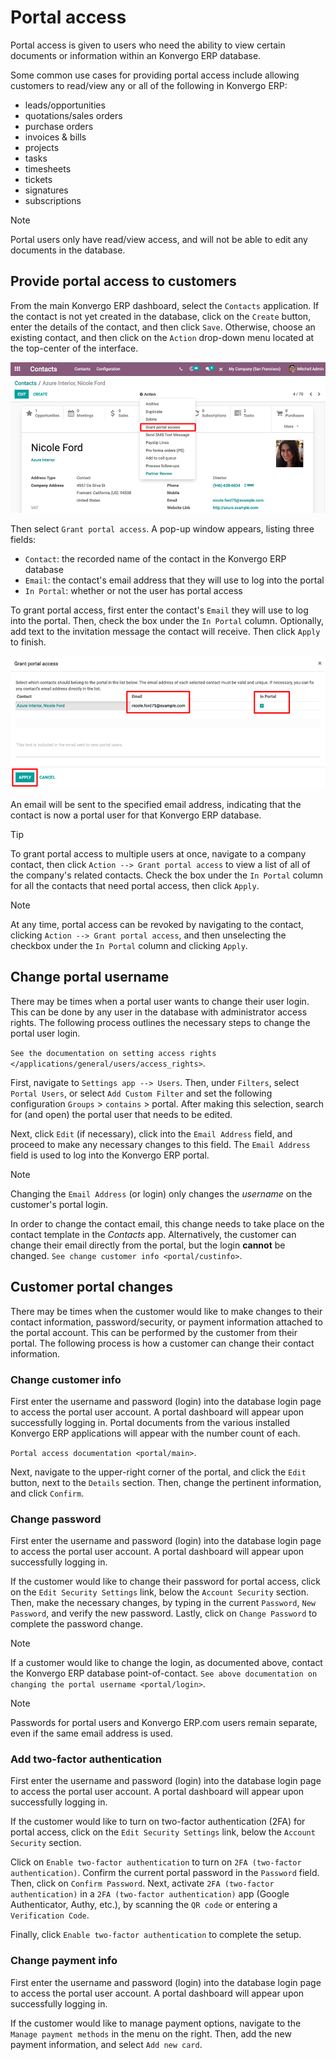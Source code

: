 # Portal access

<div id="portal/main">

Portal access is given to users who need the ability to view certain
documents or information within an Konvergo ERP database.

</div>

Some common use cases for providing portal access include allowing
customers to read/view any or all of the following in Konvergo ERP:

- leads/opportunities
- quotations/sales orders
- purchase orders
- invoices & bills
- projects
- tasks
- timesheets
- tickets
- signatures
- subscriptions

> [!NOTE]
> Portal users only have read/view access, and will not be able to edit
> any documents in the database.

## Provide portal access to customers

From the main Konvergo ERP dashboard, select the `Contacts` application. If the
contact is not yet created in the database, click on the `Create`
button, enter the details of the contact, and then click `Save`.
Otherwise, choose an existing contact, and then click on the `Action`
drop-down menu located at the top-center of the interface.

<img src="portal/grant-portal-access.png" class="align-center"
alt="Use the Contacts application to give portal access to users." />

Then select `Grant portal access`. A pop-up window appears, listing
three fields:

- `Contact`: the recorded name of the contact in the Konvergo ERP database
- `Email`: the contact's email address that they will use to log into
  the portal
- `In Portal`: whether or not the user has portal access

To grant portal access, first enter the contact's `Email` they will use
to log into the portal. Then, check the box under the `In Portal`
column. Optionally, add text to the invitation message the contact will
receive. Then click `Apply` to finish.

<img src="portal/add-contact-to-portal.png" class="align-center"
alt="An email address and corresponding checkbox for the contact need to be filled in before
sending a portal invitation." />

An email will be sent to the specified email address, indicating that
the contact is now a portal user for that Konvergo ERP database.

> [!TIP]
> To grant portal access to multiple users at once, navigate to a
> company contact, then click `Action --> Grant portal access` to view a
> list of all of the company's related contacts. Check the box under the
> `In Portal` column for all the contacts that need portal access, then
> click `Apply`.

> [!NOTE]
> At any time, portal access can be revoked by navigating to the
> contact, clicking `Action --> Grant portal access`, and then
> unselecting the checkbox under the `In Portal` column and clicking
> `Apply`.

## Change portal username

There may be times when a portal user wants to change their user login.
This can be done by any user in the database with administrator access
rights. The following process outlines the necessary steps to change the
portal user login.

<div class="seealso">

`See the documentation on setting access rights
</applications/general/users/access_rights>`.

</div>

First, navigate to `Settings app --> Users`. Then, under `Filters`,
select `Portal Users`, or select `Add Custom Filter` and set the
following configuration `Groups` \> `contains` \>
<span class="title-ref">portal</span>. After making this selection,
search for (and open) the portal user that needs to be edited.

Next, click `Edit` (if necessary), click into the `Email Address` field,
and proceed to make any necessary changes to this field. The
`Email Address` field is used to log into the Konvergo ERP portal.

> [!NOTE]
> Changing the `Email Address` (or login) only changes the *username* on
> the customer's portal login.
>
> In order to change the contact email, this change needs to take place
> on the contact template in the *Contacts* app. Alternatively, the
> customer can change their email directly from the portal, but the
> login **cannot** be changed.
> `See change customer info <portal/custinfo>`.

## Customer portal changes

There may be times when the customer would like to make changes to their
contact information, password/security, or payment information attached
to the portal account. This can be performed by the customer from their
portal. The following process is how a customer can change their contact
information.

### Change customer info

First enter the username and password (login) into the database login
page to access the portal user account. A portal dashboard will appear
upon successfully logging in. Portal documents from the various
installed Konvergo ERP applications will appear with the number count of each.

<div class="seealso">

`Portal access documentation <portal/main>`.

</div>

Next, navigate to the upper-right corner of the portal, and click the
`Edit` button, next to the `Details` section. Then, change the pertinent
information, and click `Confirm`.

### Change password

First enter the username and password (login) into the database login
page to access the portal user account. A portal dashboard will appear
upon successfully logging in.

If the customer would like to change their password for portal access,
click on the `Edit
Security Settings` link, below the `Account Security` section. Then,
make the necessary changes, by typing in the current `Password`,
`New Password`, and verify the new password. Lastly, click on
`Change Password` to complete the password change.

> [!NOTE]
> If a customer would like to change the login, as documented above,
> contact the Konvergo ERP database point-of-contact.
> `See above documentation on changing the portal username <portal/login>`.

> [!NOTE]
> Passwords for portal users and Konvergo ERP.com users remain separate, even if
> the same email address is used.

### Add two-factor authentication

First enter the username and password (login) into the database login
page to access the portal user account. A portal dashboard will appear
upon successfully logging in.

If the customer would like to turn on two-factor authentication (2FA)
for portal access, click on the `Edit Security Settings` link, below the
`Account Security` section.

Click on `Enable two-factor authentication` to turn on `2FA (two-factor
authentication)`. Confirm the current portal password in the `Password`
field. Then, click on `Confirm Password`. Next, activate
`2FA (two-factor authentication)` in a `2FA (two-factor authentication)`
app (Google Authenticator, Authy, etc.), by scanning the `QR code` or
entering a `Verification Code`.

Finally, click `Enable two-factor authentication` to complete the setup.

### Change payment info

First enter the username and password (login) into the database login
page to access the portal user account. A portal dashboard will appear
upon successfully logging in.

If the customer would like to manage payment options, navigate to the
`Manage payment
methods` in the menu on the right. Then, add the new payment
information, and select `Add
new card`.
